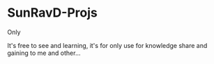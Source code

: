 SunRavD-Projs
=============

Only

It's free to see and learning, it's for only use for knowledge share and gaining to me and other... 
